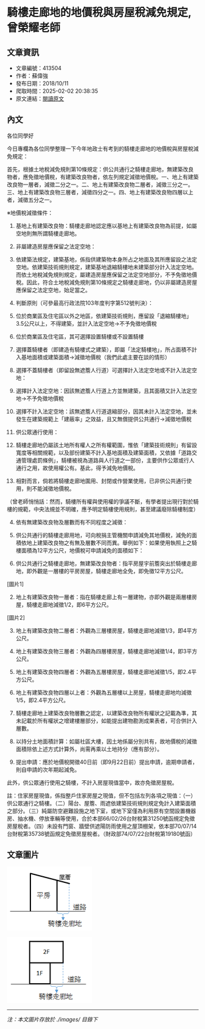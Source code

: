 # 騎樓走廊地的地價稅與房屋稅減免規定,曾榮耀老師

## 文章資訊
- 文章編號：413504
- 作者：蘇偉強
- 發布日期：2018/10/11
- 爬取時間：2025-02-02 20:38:35
- 原文連結：[閱讀原文](https://real-estate.get.com.tw/Columns/detail.aspx?no=413504)

## 內文
各位同學好

今日專欄為各位同學整理一下今年地政士有考到的騎樓走廊地的地價稅與房屋稅減免規定：

首先，根據土地稅減免規則第10條規定：供公共通行之騎樓走廊地，無建築改良物者，應免徵地價稅，有建築改良物者，依左列規定減徵地價稅。一、地上有建築改良物一層者，減徵二分之一。二、地上有建築改良物二層者，減徵三分之一。三、地上有建築改良物三層者，減徵四分之一。四、地上有建築改良物四層以上者，減徵五分之一。

※地價稅減徵條件：

1. 基地上有建築改良物：騎樓走廊地認定應以基地上有建築改良物為前提，如屬空地則無所謂騎樓走廊地。

2. 非屬建造房屋應保留之法定空地：

1. 依建築法規定，建築基地，係指供建築物本身所占之地面及其所應留設之法定空地。依建築技術規則規定，建築基地退縮騎樓地未建築部分計入法定空地。而依土地稅減免規則規定，屬建造房屋應保留之法定空地部分，不予免徵地價稅。因此，符合土地稅減免規則第10條規定之騎樓走廊地，仍以非屬建造房屋應保留之法定空地，始足當之。

2. 判斷原則（可參最高行政法院103年度判字第512號判決）：

1. 位於商業區及住宅區以外之地區，依建築技術規則，應留設「退縮騎樓地」3.5公尺以上，不得建築，並計入法定空地→不予免徵地價稅

2. 位於商業區及住宅區，其可選擇設置騎樓或不設置騎樓

1. 選擇蓋騎樓者（即建造有騎樓式之建築），即屬「法定騎樓地」，所占面積不計入基地面積或建築面積→減徵地價稅（我們此處主要在談的情形）

2. 選擇不蓋騎樓者（即留設無遮簷人行道）可選擇計入法定空地或不計入法定空地：

1. 選擇計入法定空地：因該無遮簷人行道上方並無建築，且其面積又計入法定空地→不予免徵地價稅

2. 選擇不計入法定空地：該無遮簷人行道退縮部分，因其未計入法定空地，並未發生在建築規範上「建蔽率」之效益，且又無償提供公共通行→減徵地價稅

3. 供公眾通行使用：

1. 騎樓走廊地仍屬該土地所有權人之所有權範圍，惟依「建築技術規則」有留設寬度等相關規範，以及部份建築不計入基地面積及建築面積，又依據「道路交通管理處罰條例」，騎樓被視為道路與人行道之一部份，主要供作公眾或行人通行之用，故使用權公有。基此，得予減免地價稅。

2. 相對而言，倘若將騎樓走廊地圍用、封閉或作營業使用，已非供公共通行使用，則不能減徵地價稅。

（曾老師悄悄話：然而，騎樓所有權與使用權的爭議不斷，有學者提出現行對於騎樓的規範，中央法規並不明確，應予明定騎樓使用規則，甚至建議廢除騎樓制度）

4. 依有無建築改良物及層數而有不同程度之減徵：

1. 供公共通行的騎樓走廊用地，可向稅捐主管機關申請減免其地價稅，減免的面積依地上建築改良物之有無及層數不同而異。舉例如下：如果使用執照上之騎樓面積為12平方公尺，地價稅可申請減免的面積如下：

1. 供公共通行之騎樓走廊地，無建築改良物者：指平房屋宇前簷突出於騎樓走廊地，即外觀是一層樓的平房房屋，騎樓走廊地全免，即免徵12平方公尺。

[圖片1]

2. 地上有建築改良物一層者：指在騎樓走廊上有一層建物，亦即外觀是兩層樓房屋，騎樓走廊地減徵1/2，即6平方公尺。

[圖片2]

3. 地上有建築改良物二層者：外觀為三層樓房屋，騎樓走廊地減徵1/3，即4平方公尺。

4. 地上有建築改良物三層者：外觀為四層樓房屋，騎樓走廊地減徵1/4，即3平方公尺。

5. 地上有建築改良物四層者：外觀為五層樓房屋，騎樓走廊地減徵1/5，即2.4平方公尺。

6. 地上有建築改良物四層以上者：外觀為五層樓以上房屋，騎樓走廊地均減徵1/5，即2.4平方公尺。

2. 騎樓走廊地上建築改良物層數之認定，以建築改良物所有權狀之記載為準，其未記載於所有權狀之增建樓層部分，如能提出建物勘測成果表者，可合併計入層數。

5. 以持分土地面積計算：如屬社區大樓，因土地係屬分別共有，故地價稅的減徵面積除依上述方式計算外，尚需再乘以土地持分（應有部分）。

6. 提出申請：應於地價稅開徵40日前（即9月22日前）提出申請，逾期申請者，則自申請的次年期起減免。

此外，供公眾通行使用之騎樓，不計入房屋現值當中，故亦免徵房屋稅。

註：住家房屋現值，係指整戶住家房屋之現值，但不包括左列各項之現值：（一）供公眾通行之騎樓。（二）陽台、屋簷、雨遮依建築技術規則規定免計入建築面積之部分。（三）純屬防空避難設施之地下室，或地下室僅為利用原有空間設置機器房、抽水機、停放車輛等使用，合於本部66/02/26台財稅第31250號函規定免徵房屋稅者。（四）未設有門窗、牆壁供遮陽防雨使用之屋頂棚架，依本部70/07/14台財稅第35738號函規定免徵房屋稅者。（財政部74/07/22台財稅第19180號函）

## 文章圖片

![圖片1](./images/413504_ffb0667c.png)

![圖片2](./images/413504_cd438767.png)


---
*注：本文圖片存放於 ./images/ 目錄下*

